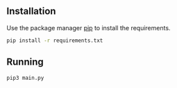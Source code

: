 
## Installation

Use the package manager [pip](https://pip.pypa.io/en/stable/) to install the requirements.

```bash
pip install -r requirements.txt
```

## Running 
```bash
pip3 main.py
```
